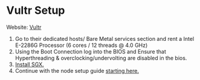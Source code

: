 # Vultr Setup

Website: [Vultr](https://www.vultr.com/products/bare-metal/)

1. Go to their dedicated hosts/ Bare Metal services section and rent a Intel E-2286G Processor (6 cores / 12 threads @ 4.0 GHz)
2. Using the Boot Connection log into the BIOS and Ensure that Hyperthreading & overclocking/undervolting are disabled in the bios.
3. [Install SGX.](../../node-setup/install-sgx.md)
4. Continue with the node setup guide [starting here.](../../node-setup/)
